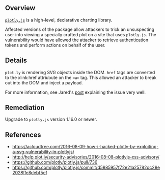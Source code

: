 ## Overview
[`plotly.js`](https://www.npmjs.com/package/plotly.js) is a high-level, declarative charting library.

Affected versions of the package allow attackers to trick an unsuspecting user into viewing a specially crafted plot on a site that uses `plotly.js`. The vulnerability would have allowed the attacker to retrieve authentication tokens and perform actions on behalf of the user.

## Details
`plot.ly` is rendering SVG objects inside the DOM. `href` tags are converted to the xlink:href attriubute on the `<a>` tag. This allowed an attacker to break out into the DOM and inject a payload.

For more information, see Jared's [post](https://acloudtree.com/2016-08-09-how-i-hacked-plotly-by-exploiting-a-svg-vulnerability-in-plotlyjs/) explaining the issue very well.

## Remediation
Upgrade to `plotly.js` version 1.16.0 or newer.

## References
- https://acloudtree.com/2016-08-09-how-i-hacked-plotly-by-exploiting-a-svg-vulnerability-in-plotlyjs/
- http://help.plot.ly/security-advisories/2016-08-08-plotlyjs-xss-advisory/
- https://github.com/plotly/plotly.js/pull/736
- https://github.com/plotly/plotly.js/commit/d5885957f72e21a25782dc28e2028ffe8debf5ef
